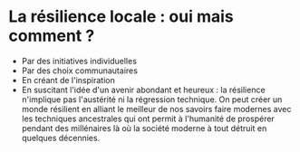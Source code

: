 # La résilience locale : oui mais comment ?

- Par des initiatives individuelles
- Par des choix communautaires
- En créant de l'inspiration
- En suscitant l'idée d'un avenir abondant et heureux : la résilience n'implique pas l'austérité ni la régression technique. On peut créer un monde résilient en alliant le meilleur de nos savoirs faire modernes avec les techniques ancestrales qui ont permit à l'humanité de prospérer pendant des millénaires là où la société moderne à tout détruit en quelques décennies.
